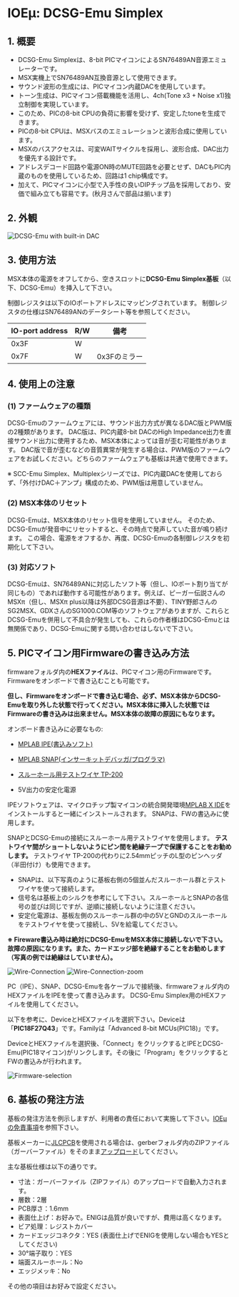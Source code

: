 # IOEμ: DCSG-Emu Simplex

## 1. 概要

* DCSG-Emu Simplexは、8-bit PICマイコンによるSN76489AN音源エミュレーターです。
* MSX実機上でSN76489AN互換音源として使用できます。
* サウンド波形の生成には、PICマイコン内蔵DACを使用しています。
* トーン生成は、PICマイコン搭載機能を活用し、4ch(Tone x3 + Noise x1)独立制御を実現しています。
* このため、PICの8-bit CPUの負荷に影響を受けず、安定したtoneを生成できます。
* PICの8-bit CPUは、MSXバスのエミュレーションと波形合成に使用しています。
* MSXのバスアクセスは、可変WAITサイクルを採用し、波形合成、DAC出力を優先する設計です。
* アドレスデコード回路や電源ON時のMUTE回路を必要とせず、DACもPIC内蔵のものを使用しているため、回路は1 chip構成です。
* 加えて、PICマイコンに小型で入手性の良いDIPチップ品を採用しており、安価で組み立ても容易です。(秋月さんで部品は揃います)

## 2. 外観

![DCSG-Emu with built-in DAC](image/DCSG-Emu_built-in_DAC_1.jpg)

## 3. 使用方法

MSX本体の電源をオフしてから、空きスロットに**DCSG-Emu Simplex基板**（以下、DCSG-Emu）を挿入して下さい。

制御レジスタは以下のIOポートアドレスにマッピングされています。
制御レジスタの仕様はSN76489ANのデータシート等を参照してください。

|IO-port address|R/W|備考
|--|--|--
|0x3F|W|
|0x7F|W|0x3Fのミラー

## 4. 使用上の注意

### (1) ファームウェアの種類

DCSG-Emuのファームウェアには、サウンド出力方式が異なるDAC版とPWM版の2種類があります。
DAC版は、PIC内蔵8-bit DACのHigh Impedance出力を直接サウンド出力に使用するため、MSX本体によっては音が歪む可能性があります。
DAC版で音が歪むなどの音質異常が発生する場合は、PWM版のファームウェアをお試しください。どちらのファームウェアも基板は共通で使用できます。

※ SCC-Emu Simplex、Multiplexシリーズでは、PIC内蔵DACを使用しておらず、「外付けDAC＋アンプ」構成のため、PWM版は用意していません。

### (2) MSX本体のリセット

DCSG-Emuは、MSX本体のリセット信号を使用していません。
そのため、DCSG-Emuが発音中にリセットすると、その時点で発声していた音が鳴り続けます。
この場合、電源をオフするか、再度、DCSG-Emuの各制御レジスタを初期化して下さい。

### (3) 対応ソフト

DCSG-Emuは、SN76489ANに対応したソフト等（但し、IOポート割り当てが同じもの）であれば動作する可能性があります。例えば、ピーガー伝説さんのMSXπ（但し、MSXπ plus以降は外部DCSG音源は不要）、TINY野郎さんのSG2MSX、GDXさんのSG1000.COM等のソフトウェアがありますが、これらとDCSG-Emuを併用して不具合が発生しても、これらの作者様はDCSG-Emuとは無関係であり、DCSG-Emuに関する問い合わせはしないで下さい。

## 5. PICマイコン用Firmwareの書き込み方法

firmwareフォルダ内の**HEXファイル**は、PICマイコン用のFirmwareです。Firmwareをオンボードで書き込むことも可能です。

**但し、Firmwareをオンボードで書き込む場合、必ず、MSX本体からDCSG-Emuを取り外した状態で行ってください。MSX本体に挿入した状態ではFirmwareの書き込みは出来ません。MSX本体の故障の原因にもなります。**

オンボード書き込みに必要なもの:

* [MPLAB IPE(書込みソフト)](https://www.microchip.com/en-us/tools-resources/production/mplab-integrated-programming-environment)

* [MPLAB SNAP(インサーキットデバッガ/プログラマ)](https://www.microchip.com/en-us/development-tool/pg164100)

* [スルーホール用テストワイヤ TP-200](https://akizukidenshi.com/catalog/g/g109830/)

* 5V出力の安定化電源

IPEソフトウェアは、マイクロチップ製マイコンの統合開発環境[MPLAB X IDE](https://www.microchip.com/en-us/tools-resources/develop/mplab-x-ide)をインストールすると一緒にインストールされます。
SNAPは、FWの書込みに使用します。

SNAPとDCSG-Emuの接続にスルーホール用テストワイヤを使用します。
**テストワイヤ間がショートしないようにピン間を絶縁テープで保護することをお勧めします。**
テストワイヤ TP-200の代わりに2.54mmピッチのL型のピンヘッダ（半田付け）も使用できます。

* SNAPは、以下写真のように基板右側の5個並んだスルーホール群とテストワイヤを使って接続します。
* 信号名は基板上のシルクを参考にして下さい。スルーホールとSNAPの各信号の並びは同じですが、逆順に接続しないように注意ください。
* 安定化電源は、基板左側のスルーホール群の中の5VとGNDのスルーホールをテストワイヤを使って接続し、5Vを給電してください。

**※ Fireware書込み時は絶対にDCSG-EmuをMSX本体に接続しないで下さい。故障の原因になります。また、カードエッジ部を絶縁することをお勧めします（写真の例では絶縁はしていません）。**

![Wire-Connection](image/DCSG-Emu_FW_1.jpg)
![Wire-Connection-zoom](image/DCSG-Emu_FW_2.jpg)

PC（IPE）、SNAP、DCSG-Emuを各ケーブルで接続後、firmwareフォルダ内のHEXファイルをIPEを使って書き込みます。
DCSG-Emu Simplex用のHEXファイルを使用してください。

以下を参考に、DeviceとHEXファイルを選択下さい。Deviceは「**PIC18F27Q43**」です。Familyは「Advanced 8-bit MCUs(PIC18)」です。

DeviceとHEXファイルを選択後、「Connect」をクリックするとIPEとDCSG-Emu(PIC18マイコン)がリンクします。その後に「Program」をクリックするとFWの書込みが行われます。

![Firmware-selection](image/DCSG-Emu_FW_3.jpg)

## 6. 基板の発注方法

基板の発注方法を例示しますが、利用者の責任において実施して下さい。[IOEμの免責事項](../readme.md)を参照下さい。

基板メーカーに[JLCPCB](https://jlcpcb.com/jp)を使用される場合は、gerberフォルダ内のZIPファイル（ガーバーファイル）をそのまま[アップロード](https://cart.jlcpcb.com/jp/quote?orderType=1&stencilLayer=2&stencilWidth=100&stencilLength=100)してください。

主な基板仕様は以下の通りです。

* 寸法：ガーバーファイル（ZIPファイル）のアップロードで自動入力されます。
* 層数：2層
* PCB厚さ：1.6mm
* 表面仕上げ：お好みで。ENIGは品質が良いですが、費用は高くなります。
* ビア処理：レジストカバー
* カードエッジコネクタ：YES (表面仕上げでENIGを使用しない場合もYESとしてください)
* 30°端子取り：YES
* 端面スルーホール：No
* エッジメッキ：No

その他の項目はお好みで設定ください。
